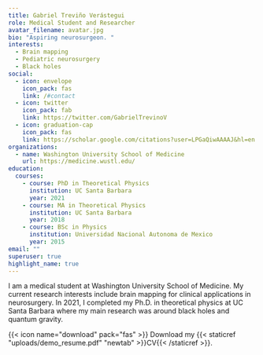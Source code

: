 ```yaml
---
title: Gabriel Treviño Verástegui
role: Medical Student and Researcher
avatar_filename: avatar.jpg
bio: "Aspiring neurosurgeon. "
interests:
  - Brain mapping
  - Pediatric neurosurgery
  - Black holes
social:
  - icon: envelope
    icon_pack: fas
    link: /#contact
  - icon: twitter
    icon_pack: fab
    link: https://twitter.com/GabrielTrevinoV
  - icon: graduation-cap
    icon_pack: fas
    link: https://scholar.google.com/citations?user=LPGaQiwAAAAJ&hl=en
organizations:
  - name: Washington University School of Medicine
    url: https://medicine.wustl.edu/
education:
  courses:
    - course: PhD in Theoretical Physics
      institution: UC Santa Barbara
      year: 2021
    - course: MA in Theoretical Physics
      institution: UC Santa Barbara
      year: 2018
    - course: BSc in Physics
      institution: Universidad Nacional Autonoma de Mexico
      year: 2015
email: ""
superuser: true
highlight_name: true
---
```

I am a medical student at Washington University School of Medicine. My current research interests include brain mapping for clinical applications in neurosurgery. In 2021, I completed my Ph.D. in theoretical physics at UC Santa Barbara where my main research was around black holes and quantum gravity. 

{{< icon name="download" pack="fas" >}} Download my {{< staticref "uploads/demo_resume.pdf" "newtab" >}}CV{{< /staticref >}}.